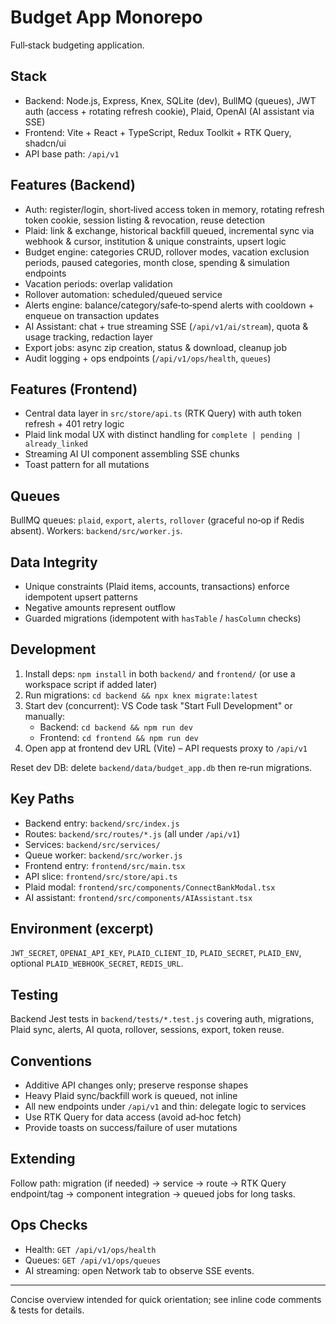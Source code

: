 # Budget App Monorepo

Full‑stack budgeting application.

## Stack
- Backend: Node.js, Express, Knex, SQLite (dev), BullMQ (queues), JWT auth (access + rotating refresh cookie), Plaid, OpenAI (AI assistant via SSE)
- Frontend: Vite + React + TypeScript, Redux Toolkit + RTK Query, shadcn/ui
- API base path: `/api/v1`

## Features (Backend)
- Auth: register/login, short‑lived access token in memory, rotating refresh token cookie, session listing & revocation, reuse detection
- Plaid: link & exchange, historical backfill queued, incremental sync via webhook & cursor, institution & unique constraints, upsert logic
- Budget engine: categories CRUD, rollover modes, vacation exclusion periods, paused categories, month close, spending & simulation endpoints
- Vacation periods: overlap validation
- Rollover automation: scheduled/queued service
- Alerts engine: balance/category/safe‑to‑spend alerts with cooldown + enqueue on transaction updates
- AI Assistant: chat + true streaming SSE (`/api/v1/ai/stream`), quota & usage tracking, redaction layer
- Export jobs: async zip creation, status & download, cleanup job
- Audit logging + ops endpoints (`/api/v1/ops/health`, `queues`)

## Features (Frontend)
- Central data layer in `src/store/api.ts` (RTK Query) with auth token refresh + 401 retry logic
- Plaid link modal UX with distinct handling for `complete | pending | already_linked`
- Streaming AI UI component assembling SSE chunks
- Toast pattern for all mutations

## Queues
BullMQ queues: `plaid`, `export`, `alerts`, `rollover` (graceful no‑op if Redis absent). Workers: `backend/src/worker.js`.

## Data Integrity
- Unique constraints (Plaid items, accounts, transactions) enforce idempotent upsert patterns
- Negative amounts represent outflow
- Guarded migrations (idempotent with `hasTable` / `hasColumn` checks)

## Development
1. Install deps: `npm install` in both `backend/` and `frontend/` (or use a workspace script if added later)
2. Run migrations: `cd backend && npx knex migrate:latest`
3. Start dev (concurrent): VS Code task "Start Full Development" or manually:
   - Backend: `cd backend && npm run dev`
   - Frontend: `cd frontend && npm run dev`
4. Open app at frontend dev URL (Vite) – API requests proxy to `/api/v1`

Reset dev DB: delete `backend/data/budget_app.db` then re‑run migrations.

## Key Paths
- Backend entry: `backend/src/index.js`
- Routes: `backend/src/routes/*.js` (all under `/api/v1`)
- Services: `backend/src/services/`
- Queue worker: `backend/src/worker.js`
- Frontend entry: `frontend/src/main.tsx`
- API slice: `frontend/src/store/api.ts`
- Plaid modal: `frontend/src/components/ConnectBankModal.tsx`
- AI assistant: `frontend/src/components/AIAssistant.tsx`

## Environment (excerpt)
`JWT_SECRET`, `OPENAI_API_KEY`, `PLAID_CLIENT_ID`, `PLAID_SECRET`, `PLAID_ENV`, optional `PLAID_WEBHOOK_SECRET`, `REDIS_URL`.

## Testing
Backend Jest tests in `backend/tests/*.test.js` covering auth, migrations, Plaid sync, alerts, AI quota, rollover, sessions, export, token reuse.

## Conventions
- Additive API changes only; preserve response shapes
- Heavy Plaid sync/backfill work is queued, not inline
- All new endpoints under `/api/v1` and thin: delegate logic to services
- Use RTK Query for data access (avoid ad‑hoc fetch)
- Provide toasts on success/failure of user mutations

## Extending
Follow path: migration (if needed) -> service -> route -> RTK Query endpoint/tag -> component integration -> queued jobs for long tasks.

## Ops Checks
- Health: `GET /api/v1/ops/health`
- Queues: `GET /api/v1/ops/queues`
- AI streaming: open Network tab to observe SSE events.

---
Concise overview intended for quick orientation; see inline code comments & tests for details.
